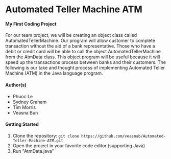 # Automated Teller Machine ATM 
#### My First Coding Project
For our team project, we will be creating an object class called AutomatedTellerMachine. Our program will allow customer to complete transaction without the aid of a bank representative. Those who have a debit or credit card will be able to call the object AutomatedTellerMachine from the AtmData class. This object program will be useful because it will speed up the transactions process between banks and their customers. The following is our take and thought process of implementing Automated Teller Machine (ATM) in the Java language program. 

#### Author(s)
- Phuoc Le
- Sydney Graham
- Tim Morris
- Veasna Bun

#### Getting Started
1. Clone the repository: `git clone https://github.com/veasnab/Automated-Teller-Machine-ATM.git`
2. Open the project in your favorite code editor (supporting Java)
3. Run "AtmData.java" 

